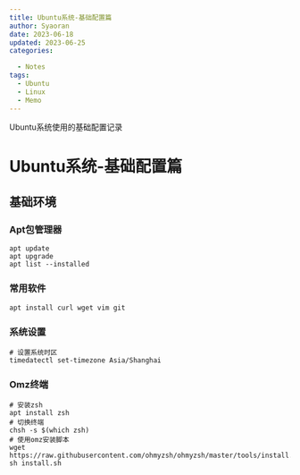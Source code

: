 ```yaml
---
title: Ubuntu系统-基础配置篇
author: Syaoran
date: 2023-06-18
updated: 2023-06-25
categories: 

  - Notes
tags: 
  - Ubuntu
  - Linux
  - Memo
---
```


Ubuntu系统使用的基础配置记录

# Ubuntu系统-基础配置篇

## 基础环境

### Apt包管理器

```shell
apt update
apt upgrade
apt list --installed
```

### 常用软件

```shell
apt install curl wget vim git
```

### 系统设置

```
# 设置系统时区
timedatectl set-timezone Asia/Shanghai
```

### Omz终端

```shell
# 安装zsh
apt install zsh
# 切换终端
chsh -s $(which zsh)
# 使用omz安装脚本
wget https://raw.githubusercontent.com/ohmyzsh/ohmyzsh/master/tools/install.sh
sh install.sh

```
